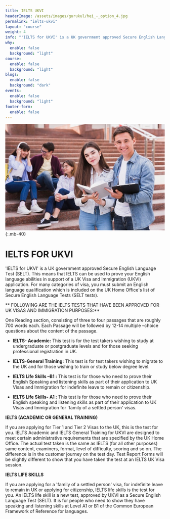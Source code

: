```yaml
---
title: IELTS UKVI
headerImage: /assets/images/gurukul/hei_-_option_4.jpg
permalink: "ielts-ukvi"
layout: "course"
weight: 4
info: "'IELTS for UKVI' is a UK government approved Secure English Language Test (SELT). This means that IELTS can be used to prove your English language abilities in support of a UK Visa and Immigration (UKVI) application. For many categories of visa, you must submit an English language qualification which is included on the UK Home Office's list of Secure English Language Tests (SELT tests)."
why:
  enable: false
  background: "light"
course:
  enable: false
  background: "light"
blogs:
  enable: false
  background: "dark"
events:
  enable: false
  background: "light"
footer-form:
  enable: false
---
```


![CELPIP)](assets/images/gurukul/students-standing-with-open-books-looking-camera_23-2148166405.jpg)
{:.mb-40}

# IELTS FOR UKVI

'IELTS for UKVI' is a UK government approved Secure English Language Test (SELT). This means that IELTS can be used to prove your English language abilities in support of a UK Visa and Immigration (UKVI) application. For many categories of visa, you must submit an English language qualification which is included on the UK Home Office's list of Secure English Language Tests (SELT tests).

** FOLLOWING ARE THE IELTS TESTS THAT HAVE BEEN APPROVED FOR UK VISAS AND IMMIGRATION PURPOSES:**

One Reading section, consisting of three to four passages that are roughly 700 words each. Each Passage will be followed by 12-14 multiple –choice questions about the content of the passage.

- **IELTS- Academic:** This test is for the test takers wishing to study at undergraduate or postgraduate levels and for those seeking professional registration in UK.

- **IELTS-General Training:** This test is for test takers wishing to migrate to the UK and for those wishing to train or study below degree level.

- **IELTS Life Skills –B1 :** This test is for those who need to prove their English Speaking and listening skills as part of their application to UK Visas and Immigration for indefinite leave to remain or citizenship.

- **IELTS Life Skills- A1 :** This test is for those who need to prove their English speaking and listening skills as part of their application to UK Visas and Immigration for 'family of a settled person' visas.

**IELTS (ACADEMIC OR GENERAL TRAINING)**

If you are applying for Tier 1 and Tier 2 Visas to the UK, this is the test for you. IELTS Academic and IELTS General Training for UKVI are designed to meet certain administrative requirements that are specified by the UK Home Office. The actual test taken is the same as IELTS (for all other purposes) same content, examiners, format, level of difficulty, scoring and so on. The difference is in the customer journey on the test day. Test Report Forms will be slightly different to show that you have taken the test at an IELTS UK Visa session.

**IELTS LIFE SKILLS**

If you are applying for a 'family of a settled person' visa, for indefinite leave to remain in UK or applying for citizenship, IELTS life skills is the test for you. An IELTS life skill is a new test, approved by UKVI as a Secure English Language Test (SELT). It is for people who need to show they have speaking and listening skills at Level A1 or B1 of the Common European Framework of Reference for languages.





